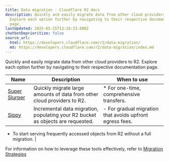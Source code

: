 ```yaml
---
title: Data migration · Cloudflare R2 docs
description: Quickly and easily migrate data from other cloud providers to R2.
  Explore each option further by navigating to their respective documentation
  page.
lastUpdated: 2025-05-15T13:16:23.000Z
chatbotDeprioritize: false
source_url:
  html: https://developers.cloudflare.com/r2/data-migration/
  md: https://developers.cloudflare.com/r2/data-migration/index.md
---
```


Quickly and easily migrate data from other cloud providers to R2. Explore each option further by navigating to their respective documentation page.

| Name | Description | When to use |
| - | - | - |
| [Super Slurper](https://developers.cloudflare.com/r2/data-migration/super-slurper/) | Quickly migrate large amounts of data from other cloud providers to R2. | * For one-time, comprehensive transfers. |
| [Sippy](https://developers.cloudflare.com/r2/data-migration/sippy/) | Incremental data migration, populating your R2 bucket as objects are requested. | - For gradual migration that avoids upfront egress fees.

- To start serving frequently accessed objects from R2 without a full migration. |

For information on how to leverage these tools effectively, refer to [Migration Strategies](https://developers.cloudflare.com/r2/data-migration/migration-strategies/)
